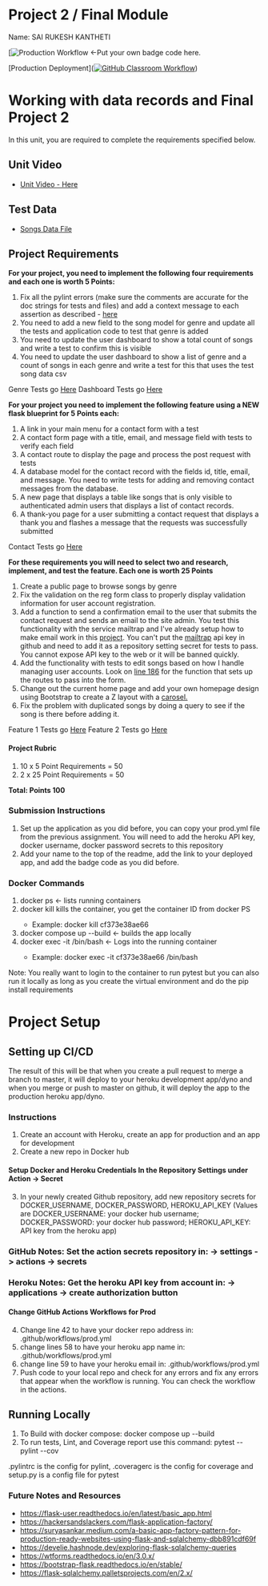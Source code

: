 # Project 2 / Final Module

Name: SAI RUKESH KANTHETI  


[![Production Workflow]() <-Put your own badge code here.

[Production Deployment]([![GitHub Classroom Workflow](https://github.com/NJIT-WIS/final-project-2-Ruke3663/actions/workflows/classroom.yml/badge.svg)](https://github.com/NJIT-WIS/final-project-2-Ruke3663/actions/workflows/classroom.yml))

# Working with data records and Final Project 2

In this unit, you are required to complete the requirements specified below.  

## Unit Video

* [Unit Video - Here](https://youtu.be/Lyp917shPQQ)
## Test Data
* [Songs Data File](tests/test_data/my_music.csv)
## Project Requirements

**For your project, you need to implement the following four requirements and each one is worth 5 Points:**

1. Fix all the pylint errors (make sure the comments are accurate for the doc strings for tests and files) and add a
   context message to each assertion as described - [here](https://dmerej.info/blog/post/python-tests-tips/)
2. You need to add a new field to the song model for genre and update all the tests and application code to test that
   genre is added
3. You need to update the user dashboard to show a total count of songs and write a test to confirm this is visible
4. You need to update the user dashboard to show a list of genre and a count of songs in each genre and write a test for
   this that uses the test song data csv

Genre Tests go [Here](tests/genre_test.py)
Dashboard Tests go [Here](tests/dashboard_test.py)

**For your project you need to implement the following feature using a NEW flask blueprint for 5 Points each:**

1. A link in your main menu for a contact form with a test
2. A contact form page with a title, email, and message field with tests to verify each field
3. A contact route to display the page and process the post request with tests
4. A database model for the contact record with the fields id, title, email, and message. You need to write tests for
   adding and removing contact messages from the database.
5. A new page that displays a table like songs that is only visible to authenticated admin users that displays a list of
   contact records.
6. A thank-you page for a user submitting a contact request that displays a thank you and flashes a message that the
   requests was successfully submitted

Contact Tests go [Here](tests/contact_test.py)

**For these requirements you will need to select two and research, implement, and test the feature. Each one is worth 25
Points**

1. Create a public page to browse songs by genre
2. Fix the validation on the reg form class to properly display validation information for user account
   registration.
3. Add a function to send a confirmation email to the user that submits the contact request and sends an email to the
   site admin. You test this functionality with the service mailtrap and I've already setup how to make email work in
   this [project](https://github.com/kaw393939/flask_auth/tree/flask_email). You can't put
   the [mailtrap](https://mailtrap.io) api key in github and need to add it as a repository setting secret for tests to
   pass. You cannot expose API key to the web or it will be banned quickly.
4. Add the functionality with tests to edit songs based on how I handle managing user accounts. Look
   on [line 186](app/auth/__init__.py) for the function that sets up the routes to pass into the form.
5. Change out the current home page and add your own homepage design using Bootstrap to create a Z layout with
   a [carosel.](https://getbootstrap.com/docs/5.1/components/carousel/)
6. Fix the problem with duplicated songs by doing a query to see if the song is there before adding it.

Feature 1 Tests go [Here](tests/feature1_test.py)
Feature 2 Tests go [Here](tests/feature2_test.py)


#### Project Rubric

1. 10 x 5 Point Requirements = 50
2. 2 x 25 Point Requirements = 50

**Total: Points 100**

### Submission Instructions

1. Set up the application as you did before, you can copy your prod.yml file from the previous assignment. You will need
   to add the heroku API key, docker username, docker password secrets to this repository
2. Add your name to the top of the readme, add the link to your deployed app, and add the badge code as you did before.

### Docker Commands

1. docker ps <- lists running containers
2. docker kill <container id>  kills the container, you get the container ID from docker PS
    * Example: docker kill cf373e38ae66
3. docker compose up --build <- builds the app locally
4. docker exec -it <containerID> /bin/bash    <- Logs into the running container
    * Example: docker exec -it cf373e38ae66 /bin/bash

Note:  You really want to login to the container to run pytest but you can also run it locally as long as you create the
virtual environment and do the pip install requirements

# Project Setup

## Setting up CI/CD

The result of this will be that when you create a pull request to merge a branch to master, it will deploy to your
heroku development app/dyno and when you merge or push to master on github, it will deploy the app to the production
heroku app/dyno.

### Instructions

1. Create an account with Heroku, create an app for production and an app for development
2. Create a new repo in Docker hub

#### Setup Docker and Heroku Credentials In the Repository Settings under Action -> Secret

3. In your newly created Github repository, add new repository secrets for DOCKER_USERNAME, DOCKER_PASSWORD,
   HEROKU_API_KEY (Values are DOCKER_USERNAME: your docker hub username; DOCKER_PASSWORD: your docker hub password;
   HEROKU_API_KEY: API key from the heroku app)

### GitHub Notes:  Set the action secrets repository in: -> settings -> actions -> secrets

### Heroku Notes: Get the heroku API key from account in: -> applications -> create authorization button

#### Change GitHub Actions Workflows for Prod

4. Change line 42 to have your docker repo address in: .github/workflows/prod.yml
5. change lines 58 to have your heroku app name in: .github/workflows/prod.yml
6. change line 59 to have your heroku email in: .github/workflows/prod.yml
7. Push code to your local repo and check for any errors and fix any errors that appear when the workflow is running.
   You can check the workflow in the
   actions.

## Running Locally

1. To Build with docker compose:
   docker compose up --build
2. To run tests, Lint, and Coverage report use this command: pytest --pylint --cov

.pylintrc is the config for pylint, .coveragerc is the config for coverage and setup.py is a config file for pytest

### Future Notes and Resources

* https://flask-user.readthedocs.io/en/latest/basic_app.html
* https://hackersandslackers.com/flask-application-factory/
* https://suryasankar.medium.com/a-basic-app-factory-pattern-for-production-ready-websites-using-flask-and-sqlalchemy-dbb891cdf69f
* https://develie.hashnode.dev/exploring-flask-sqlalchemy-queries
* https://wtforms.readthedocs.io/en/3.0.x/
* https://bootstrap-flask.readthedocs.io/en/stable/
* https://flask-sqlalchemy.palletsprojects.com/en/2.x/
